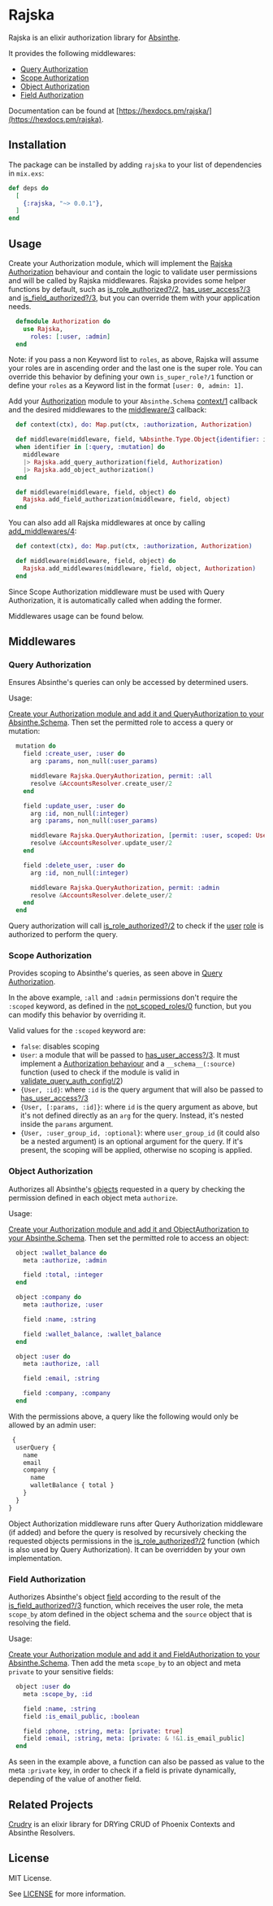 # Rajska

Rajska is an elixir authorization library for [Absinthe](https://github.com/absinthe-graphql/absinthe).

It provides the following middlewares:

- [Query Authorization](#query-authorization)
- [Scope Authorization](#scope-authorization)
- [Object Authorization](#object-authorization)
- [Field Authorization](#field-authorization)

Documentation can be found at [https://hexdocs.pm/rajska/](https://hexdocs.pm/rajska).

## Installation

The package can be installed by adding `rajska` to your list of dependencies in `mix.exs`:

```elixir
def deps do
  [
    {:rajska, "~> 0.0.1"},
  ]
end
```

## Usage

Create your Authorization module, which will implement the [Rajska Authorization](https://hexdocs.pm/rajska/Rajska.Authorization.html) behaviour and contain the logic to validate user permissions and will be called by Rajska middlewares. Rajska provides some helper functions by default, such as [is_role_authorized?/2](https://hexdocs.pm/rajska/Rajska.Authorization.html#c:is_role_authorized?/2), [has_user_access?/3](https://hexdocs.pm/rajska/Rajska.Authorization.html#c:has_user_access?/3) and [is_field_authorized?/3](https://hexdocs.pm/rajska/Rajska.Authorization.html#c:is_field_authorized?/3), but you can override them with your application needs.

```elixir
  defmodule Authorization do
    use Rajska,
      roles: [:user, :admin]
  end
```

Note: if you pass a non Keyword list to `roles`, as above, Rajska will assume your roles are in ascending order and the last one is the super role. You can override this behavior by defining your own `is_super_role?/1` function or define your `roles` as a Keyword list in the format `[user: 0, admin: 1]`.

Add your [Authorization](https://hexdocs.pm/rajska/Rajska.Authorization.html) module to your `Absinthe.Schema` [context/1](https://hexdocs.pm/absinthe/Absinthe.Schema.html#c:context/1) callback and the desired middlewares to the [middleware/3](https://hexdocs.pm/absinthe/Absinthe.Middleware.html#module-the-middleware-3-callback) callback:

```elixir
  def context(ctx), do: Map.put(ctx, :authorization, Authorization)

  def middleware(middleware, field, %Absinthe.Type.Object{identifier: identifier})
  when identifier in [:query, :mutation] do
    middleware
    |> Rajska.add_query_authorization(field, Authorization)
    |> Rajska.add_object_authorization()
  end

  def middleware(middleware, field, object) do
    Rajska.add_field_authorization(middleware, field, object)
  end
```

You can also add all Rajska middlewares at once by calling [add_middlewares/4](https://hexdocs.pm/rajska/Rajska.Schema.html#add_middlewares/4):

```elixir
  def context(ctx), do: Map.put(ctx, :authorization, Authorization)

  def middleware(middleware, field, object) do
    Rajska.add_middlewares(middleware, field, object, Authorization)
  end
```

Since Scope Authorization middleware must be used with Query Authorization, it is automatically called when adding the former.

Middlewares usage can be found below.

## Middlewares

### Query Authorization

Ensures Absinthe's queries can only be accessed by determined users.

Usage:

[Create your Authorization module and add it and QueryAuthorization to your Absinthe.Schema](#usage). Then set the permitted role to access a query or mutation:

```elixir
  mutation do
    field :create_user, :user do
      arg :params, non_null(:user_params)

      middleware Rajska.QueryAuthorization, permit: :all
      resolve &AccountsResolver.create_user/2
    end

    field :update_user, :user do
      arg :id, non_null(:integer)
      arg :params, non_null(:user_params)

      middleware Rajska.QueryAuthorization, [permit: :user, scoped: User] # same as {User, :id}
      resolve &AccountsResolver.update_user/2
    end

    field :delete_user, :user do
      arg :id, non_null(:integer)

      middleware Rajska.QueryAuthorization, permit: :admin
      resolve &AccountsResolver.delete_user/2
    end
  end
```

Query authorization will call [is_role_authorized?/2](https://hexdocs.pm/rajska/Rajska.Authorization.html#c:is_role_authorized?/2) to check if the [user](https://hexdocs.pm/rajska/Rajska.Authorization.html#c:get_current_user/1) [role](https://hexdocs.pm/rajska/Rajska.Authorization.html#c:get_user_role/1) is authorized to perform the query.

### Scope Authorization

Provides scoping to Absinthe's queries, as seen above in [Query Authorization](#query-authorization).

In the above example, `:all` and `:admin` permissions don't require the `:scoped` keyword, as defined in the [not_scoped_roles/0](https://hexdocs.pm/rajska/Rajska.Authorization.html#c:not_scoped_roles/0) function, but you can modify this behavior by overriding it.

Valid values for the `:scoped` keyword are:

- `false`: disables scoping
- `User`: a module that will be passed to [has_user_access?/3](https://hexdocs.pm/rajska/Rajska.Authorization.html#c:has_user_access?/3). It must implement a [Authorization behaviour](https://hexdocs.pm/rajska/Rajska.Authorization.html) and a `__schema__(:source)` function (used to check if the module is valid in [validate_query_auth_config!/2](https://hexdocs.pm/rajska/Rajska.Schema.html#validate_query_auth_config!/2))
- `{User, :id}`: where `:id` is the query argument that will also be passed to [has_user_access?/3](https://hexdocs.pm/rajska/Rajska.Authorization.html#c:has_user_access?/3)
- `{User, [:params, :id]}`: where `id` is the query argument as above, but it's not defined directly as an `arg` for the query. Instead, it's nested inside the `params` argument.
- `{User, :user_group_id, :optional}`: where `user_group_id` (it could also be a nested argument) is an optional argument for the query. If it's present, the scoping will be applied, otherwise no scoping is applied.

### Object Authorization

Authorizes all Absinthe's [objects](https://hexdocs.pm/absinthe/Absinthe.Schema.Notation.html#object/3) requested in a query by checking the permission defined in each object meta `authorize`.

Usage:

[Create your Authorization module and add it and ObjectAuthorization to your Absinthe.Schema](#usage). Then set the permitted role to access an object:

```elixir
  object :wallet_balance do
    meta :authorize, :admin

    field :total, :integer
  end

  object :company do
    meta :authorize, :user

    field :name, :string

    field :wallet_balance, :wallet_balance
  end

  object :user do
    meta :authorize, :all

    field :email, :string

    field :company, :company
  end
```

With the permissions above, a query like the following would only be allowed by an admin user:

```graphql
 {
  userQuery {
    name
    email
    company {
      name
      walletBalance { total }
    }
  }
}
```

Object Authorization middleware runs after Query Authorization middleware (if added) and before the query is resolved by recursively checking the requested objects permissions in the [is_role_authorized?/2](https://hexdocs.pm/rajska/Rajska.Authorization.html#c:is_role_authorized?/2) function (which is also used by Query Authorization). It can be overridden by your own implementation.

### Field Authorization

Authorizes Absinthe's object [field](https://hexdocs.pm/absinthe/Absinthe.Schema.Notation.html#field/4) according to the result of the [is_field_authorized?/3](https://hexdocs.pm/rajska/Rajska.Authorization.html#c:is_field_authorized?/3) function, which receives the user role, the meta `scope_by` atom defined in the object schema and the `source` object that is resolving the field.

Usage:

[Create your Authorization module and add it and FieldAuthorization to your Absinthe.Schema](#usage). Then add the meta `scope_by` to an object and meta `private` to your sensitive fields:

```elixir
  object :user do
    meta :scope_by, :id

    field :name, :string
    field :is_email_public, :boolean

    field :phone, :string, meta: [private: true]
    field :email, :string, meta: [private: & !&1.is_email_public]
  end
```

As seen in the example above, a function can also be passed as value to the meta `:private` key, in order to check if a field is private dynamically, depending of the value of another field.

## Related Projects

[Crudry](https://github.com/gabrielpra1/crudry) is an elixir library for DRYing CRUD of Phoenix Contexts and Absinthe Resolvers.

## License

MIT License.

See [LICENSE](./LICENSE) for more information.
